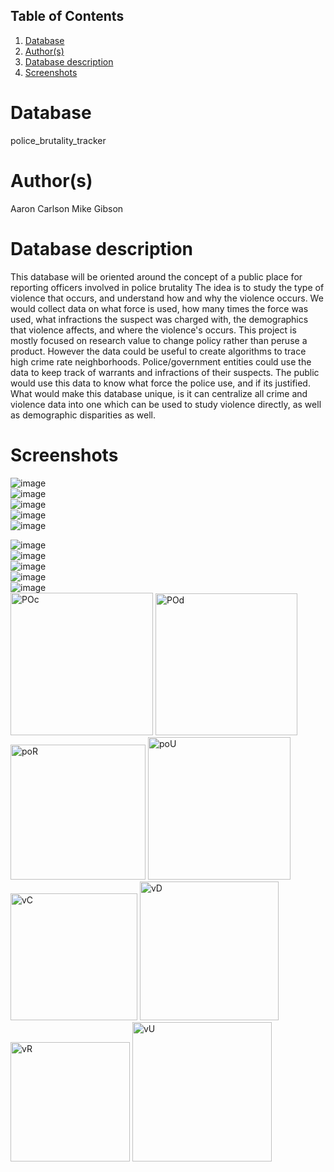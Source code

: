 ## Table of Contents
1. [Database](#database)
1. [Author(s)](#author)
1. [Database description](#description)
1. [Screenshots](#screenshots)
# Database
police_brutality_tracker
# Author(s)
Aaron Carlson
Mike Gibson
# Database description
This database will be oriented around the concept of a public place for reporting officers involved in police brutality
The idea is to study the type of violence that occurs, and understand how and why the violence occurs. We would collect data on what force is used, how many times the force was used, what infractions the suspect was charged with, the demographics that violence affects, and where the violence's occurs. This project is mostly focused on research value to change policy rather than peruse a product. However the data could be useful to create algorithms to trace high crime rate neighborhoods. Police/government entities could use the data to keep track of warrants and infractions of their suspects. The public would use this data to know what force the police use, and if its justified. What would make this database unique, is it can centralize all crime and violence data into one which can be used to study violence directly, as well as demographic disparities as well.

# Screenshots </br>
![image](https://user-images.githubusercontent.com/77476938/158543129-e91b3da3-d62d-4111-a672-47cfcb004841.png) </br>
![image](https://user-images.githubusercontent.com/77476938/158543287-2d361c1c-13cf-49a3-8e5a-c12549ede482.png) </br>
![image](https://user-images.githubusercontent.com/77476938/158543506-52b51ad5-31d2-4834-a016-c62c5ca5c4f8.png) </br>
![image](https://user-images.githubusercontent.com/77476938/158543664-fb20b235-bd0b-4330-a8ca-2d6cd8be0b9b.png) </br>
![image](https://user-images.githubusercontent.com/77476938/158543754-7d61faf2-241e-42cd-a502-472b96231031.png) </br>

![image](https://user-images.githubusercontent.com/77476938/158544434-44c1356e-03f6-4b85-aae6-b245703e9f1a.png) </br>
![image](https://user-images.githubusercontent.com/77476938/158544580-6683b549-7bdc-45aa-95fb-9fafe386db7d.png) </br>
![image](https://user-images.githubusercontent.com/77476938/158544628-29d82bf2-6767-4343-abe1-721ec42cb078.png) </br>
![image](https://user-images.githubusercontent.com/77476938/158544699-1de3f974-5d86-4f2e-a96e-a9658eb344ea.png) </br>
![image](https://user-images.githubusercontent.com/77476938/158544800-e8bf9324-402c-47dd-8283-1d288ff1b5d1.png) </br>
<img width="228" alt="POc" src="https://user-images.githubusercontent.com/77817564/158549033-830a13bb-0ee0-4672-a7f9-d84d268dc73d.png">
<img width="227" alt="POd" src="https://user-images.githubusercontent.com/77817564/158549061-2ae027bb-5db4-4eb2-9fce-09fecfa895c9.png">
<img width="216" alt="poR" src="https://user-images.githubusercontent.com/77817564/158549090-cebfe0e0-ae78-4c8b-b96d-9af1685c005a.png">
<img width="228" alt="poU" src="https://user-images.githubusercontent.com/77817564/158549099-41c6a02b-13b6-4735-9b36-a57c5cdf04af.png">
<img width="203" alt="vC" src="https://user-images.githubusercontent.com/77817564/158549161-7505d5a1-57b3-4608-8a36-7496f594c139.png">
<img width="222" alt="vD" src="https://user-images.githubusercontent.com/77817564/158549176-51f6d78f-ebfd-4e6c-b429-e041a3117a2d.png">
<img width="191" alt="vR" src="https://user-images.githubusercontent.com/77817564/158549192-c0505731-5c82-4450-9f2d-c4292bf1988f.png">
<img width="223" alt="vU" src="https://user-images.githubusercontent.com/77817564/158549210-766da4c0-91f6-44a7-906d-c99358b364f4.png">
